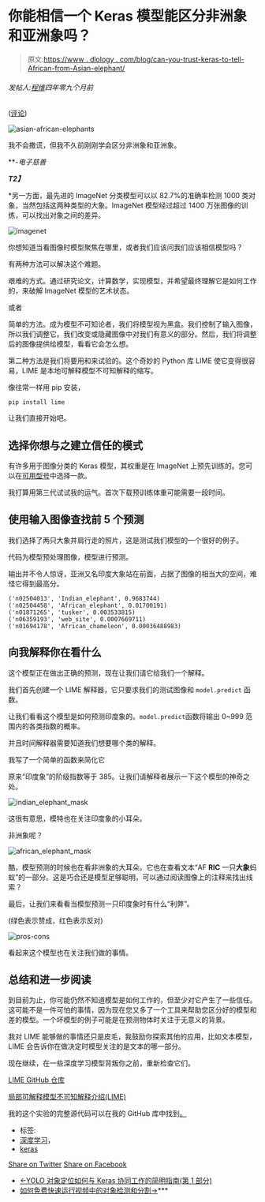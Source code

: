 # 你能相信一个 Keras 模型能区分非洲象和亚洲象吗？

> 原文:[https://www . dlology . com/blog/can-you-trust-keras-to-tell-African-from-Asian-elephant/](https://www.dlology.com/blog/can-you-trust-keras-to-tell-african-from-asian-elephant/)

###### 发帖人:[程维](/blog/author/Chengwei/)四年零九个月前

([评论](/blog/can-you-trust-keras-to-tell-african-from-asian-elephant/#disqus_thread))

![asian-african-elephants](../Images/455e0995ad394b5731a94753d4b74be2.png)

我不会撒谎，但我不久前刚刚学会区分非洲象和亚洲象。

 ***-电子慈善*

***T2】***

 *另一方面，最先进的 ImageNet 分类模型可以以 82.7%的准确率检测 1000 类对象，当然包括这两种类型的大象。ImageNet 模型经过超过 1400 万张图像的训练，可以找出对象之间的差异。

![imagenet](../Images/f3215b6c037f6c5d9699cc18998cdb61.png)

你想知道当看图像时模型聚焦在哪里，或者我们应该问我们应该相信模型吗？

有两种方法可以解决这个难题。

艰难的方式。通过研究论文，计算数学，实现模型，并希望最终理解它是如何工作的，来破解 ImageNet 模型的艺术状态。

或者

简单的方法。成为模型不可知论者，我们将模型视为黑盒。我们控制了输入图像，所以我们调整它。我们改变或隐藏图像中对我们有意义的部分。然后，我们将调整后的图像提供给模型，看看它会怎么想。

第二种方法是我们将要用<g class="gr_ gr_132 gr-alert gr_gramm gr_inline_cards gr_run_anim Style replaceWithoutSep" id="132" data-gr-id="132"><g class="gr_ gr_133 gr-alert gr_gramm gr_inline_cards gr_disable_anim_appear Style multiReplace" id="133" data-gr-id="133">和</g>来试验的<g class="gr_ gr_133 gr-alert gr_gramm gr_inline_cards gr_run_anim Style multiReplace" id="133" data-gr-id="133">。这个奇妙的 Python 库 LIME 使它变得很容易，LIME 是本地可解释模型不可知解释的缩写。</g></g>

像往常一样用 pip 安装，

```
pip install lime
```

让我们直接开始吧。

## 选择你想与之建立信任的模式

有许多用于图像分类的 Keras 模型，其权重是在 ImageNet 上预先训练的。您可以在[可用型号](https://keras.io/applications/)中选择一款。

我打算用第三代试试我的运气。首次下载预训练体重可能需要一段时间。

## 使用输入图像查找前 5 个预测

我们选择了两只大象并肩行走的照片，这是测试我们模型的一个很好的例子。

代码为模型预处理图像，模型进行预测。

输出并不令人惊讶，亚洲又名印度大象站在前面，占据了图像的相当大的空间，难怪它得到最高分。

```
('n02504013', 'Indian_elephant', 0.9683744)
('n02504458', 'African_elephant', 0.01700191)
('n01871265', 'tusker', 0.003533815)
('n06359193', 'web_site', 0.0007669711)
('n01694178', 'African_chameleon', 0.00036488983)
```

## 向我解释你在看什么

这个模型正在做出正确的预测，现在让我们请它给我们一个解释。

我们首先创建一个 LIME 解释器，它只要求我们的测试图像<g class="gr_ gr_94 gr-alert gr_gramm gr_inline_cards gr_run_anim Style multiReplace" id="94" data-gr-id="94">和</g> `model.predict` <g class="gr_ gr_94 gr-alert gr_gramm gr_inline_cards gr_disable_anim_appear Style multiReplace" id="94" data-gr-id="94">函数</g>。

让我们看看这个模型是如何预测印度象的。<g class="gr_ gr_102 gr-alert gr_gramm gr_inline_cards gr_run_anim Style multiReplace" id="102" data-gr-id="102">`model.predict`<g class="gr_ gr_102 gr-alert gr_gramm gr_inline_cards gr_disable_anim_appear Style multiReplace" id="102" data-gr-id="102">函数</g>将输出 0~999 范围内的各类指数的概率。</g>

并且时间解释器需要知道我们想要哪个类的解释。

我写了一个简单的函数来简化它

原来“印度象”的阶级指数等于 385。让我们请解释者展示一下这个模型的神奇之处。

![indian_elephant_mask](../Images/fd3e92abce050355488990e61e391aa1.png)

这很有意思，模特也在关注印度象的小耳朵。

非洲象呢？

![african_elephant_mask](../Images/4c8c994a05323bafa73fcb077de8ced9.png)

酷，模型预测的时候也在看非洲象的大耳朵。它也在查看文本“AF **RIC** 一只**大象**蚂蚁”的一部分。这是巧合还是模型足够聪明，可以通过阅读图像上的注释来找出线索？

最后，让我们来看看当模型预测一只印度象时有什么“利弊”。

(绿色表示赞成，红色表示反对)

![pros-cons](../Images/26da20b53cf2ee772f98ff0084e7267e.png)

看起来这个模型也在关注我们做的事情。

## 总结和进一步阅读

到目前为止，你可能仍然不知道模型是如何工作的，但至少对它产生了一些信任。这可能不是一件可怕的事情，因为现在您又多了一个工具来帮助您区分好的模型和差的模型。一个坏模型的例子可能是在预测物体时关注于无意义的背景。

我对 LIME 能够做的事情还只是皮毛，我鼓励你探索其他的应用，比如文本模型，LIME 会告诉你在做决定时模型关注的是文本的哪一部分。

现在继续，在一些深度学习模型背叛你之前，重新检查它们。

[LIME GitHub 仓库](https://github.com/marcotcr/lime)

[局部可解释模型不可知解释介绍(LIME)](https://www.oreilly.com/learning/introduction-to-local-interpretable-model-agnostic-explanations-lime)

我的这个实验的完整源代码可以在我的 GitHub 库中找到[。](https://github.com/Tony607/Can_You_Trust_Keras_Model)

*   标签:
*   [深度学习](/blog/tag/deep-learning/)，
*   [keras](/blog/tag/keras/)

[Share on Twitter](https://twitter.com/intent/tweet?url=https%3A//www.dlology.com/blog/can-you-trust-keras-to-tell-african-from-asian-elephant/&text=Can%20you%20trust%20a%20Keras%20model%20to%20distinguish%20African%20elephant%20from%20Asian%20elephant%3F) [Share on Facebook](https://www.facebook.com/sharer/sharer.php?u=https://www.dlology.com/blog/can-you-trust-keras-to-tell-african-from-asian-elephant/)

*   [←YOLO 对象定位如何与 Keras 协同工作的简明指南(第 1 部分)](/blog/gentle-guide-on-how-yolo-object-localization-works-with-keras/)
*   [如何免费快速运行视频中的对象检测和分割→](/blog/how-to-run-object-detection-and-segmentation-on-video-fast-for-free/)***